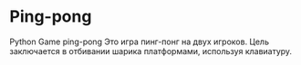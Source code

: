 # Ping-pong
Python Game ping-pong
Это игра пинг-понг на двух игроков. Цель заключается в отбивании шарика платформами, используя клавиатуру.
